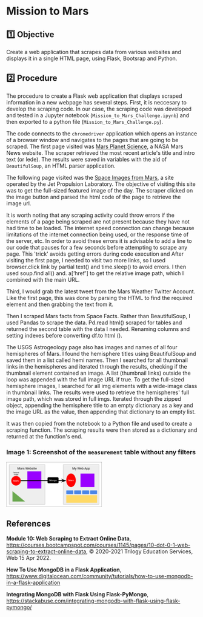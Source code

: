 # Mission to Mars

## :one: Objective
Create a web application that scrapes data from various websites and displays it in a single HTML page, using Flask, Bootsrap and Python.
 
## :two: Procedure

The procedure to create a Flask web application that displays scraped information in a new webpage has several steps.  First, it is neccesary to develop the scraping code.  In our case, the scraping code was developed and tested in a Jupyter notebook (`Mission_to_Mars_Challenge.ipynb`) and then exported to a python file (`Mission_to_Mars_Challenge.py`). 

The code connects to the `chromedriver` application which opens an instance of a browser window and navigates to the pages that are going to be scraped. The first page visited was [Mars Planet Science](https://redplanetscience.com/), a NASA Mars News website.  The scraper retrieved the most recent article's title and intro text (or lede).  The results were saved in variables with the aid of `BeautifulSoup`, an HTML parser application.

The following page visited was the [Space Images from Mars](https://spaceimages-mars.com), a site operated by the Jet Propulsion Laboratory.  The objective of visiting this site was to get the full-sized featured image of the day. The scraper clicked on the image button and parsed the html code of  the page to retrieve the image url.

It is worth noting that any scraping activity could throw errors if the elements of a page being scraped are not present because they have not had time to be loaded.  The internet speed connection can change because limitations of the internet connection being used, or the response time of the server, etc.  In order to avoid these errors it is advisable to add a line to our code that pauses for a few seconds before attempting to scrape any page.  This 'trick' avoids getting errors during code execution    and After visiting the first page, I needed to visit two more links, so I used browser.click link by partial text() and time.sleep() to avoid errors. I then used soup.find all() and. a[‘href'] to get the relative image path, which I combined with the main URL.



Third, I would grab the latest tweet from the Mars Weather Twitter Account. Like the first page, this was done by parsing the HTML to find the required element and then grabbing the text from it.



Then I scraped Mars facts from Space Facts. Rather than BeautifulSoup, I used Pandas to scrape the data. Pd.read html() scraped for tables and returned the second table with the data I needed. Renaming columns and setting indexes before converting df.to html ().



The USGS Astrogeology page also has images and names of all four hemispheres of Mars. I found the hemisphere titles using BeautifulSoup and saved them in a list called hemi names. Then I searched for all thumbnail links in the hemispheres and iterated through the results, checking if the thumbnail element contained an image. A list (thumbnail links) outside the loop was appended with the full image URL if true. To get the full-sized hemisphere images, I searched for all img elements with a wide-image class in thumbnail links. The results were used to retrieve the hemispheres' full image path, which was stored in full imgs. Iterated through the zipped object, appending the hemisphere title to an empty dictionary as a key and the image URL as the value, then appending that dictionary to an empty list.



It was then copied from the notebook to a Python file and used to create a scraping function. The scraping results were then stored as a dictionary and returned at the function's end.



### Image 1: Screenshot of the `measurement` table without any filters
<img src="https://github.com/Peteresis/Mission-to-Mars/blob/21b423b93bb124731b2d458dca3d4d55da9d589e/resources/data-10-5-3-1-flowchart.png" width=50% height=50%>








## References
**Module 10: Web Scraping to Extract Online Data**, https://courses.bootcampspot.com/courses/1145/pages/10-dot-0-1-web-scraping-to-extract-online-data, :copyright: 2020-2021 Trilogy Education Services, Web 15 Apr 2022.

**How To Use MongoDB in a Flask Application**, https://www.digitalocean.com/community/tutorials/how-to-use-mongodb-in-a-flask-application

**Integrating MongoDB with Flask Using Flask-PyMongo**, https://stackabuse.com/integrating-mongodb-with-flask-using-flask-pymongo/
